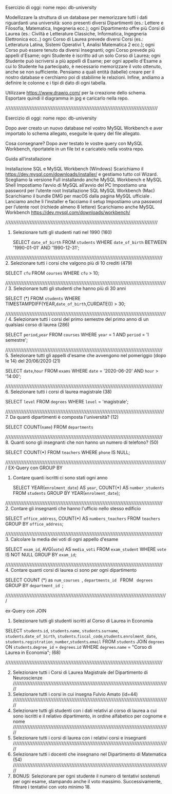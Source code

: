 Esercizio di oggi:
nome repo: db-university

Modellizzare la struttura di un database per memorizzare tutti i dati riguardanti una università:
sono presenti diversi Dipartimenti (es.: Lettere e Filosofia, Matematica, Ingegneria ecc.);
ogni Dipartimento offre più Corsi di Laurea (es.: Civiltà e Letterature Classiche, Informatica, Ingegneria Elettronica ecc..)
ogni Corso di Laurea prevede diversi Corsi (es.: Letteratura Latina, Sistemi Operativi 1, Analisi Matematica 2 ecc.);
ogni Corso può essere tenuto da diversi Insegnanti;
ogni Corso prevede più appelli d'Esame;
ogni Studente è iscritto ad un solo Corso di Laurea;
ogni Studente può iscriversi a più appelli di Esame;
per ogni appello d'Esame a cui lo Studente ha partecipato, è necessario memorizzare il voto ottenuto, anche se non sufficiente.
Pensiamo a quali entità (tabelle) creare per il nostro database e cerchiamo poi di stabilirne le relazioni. Infine, andiamo a definire le colonne e i tipi di dato di ogni tabella.

Utilizzare https://www.drawio.com/ per la creazione dello schema.
Esportare quindi il diagramma in jpg e caricarlo nella repo.

//////////////////////////////////////////////////////////////////////////////////////////////

Esercizio di oggi:
nome repo: db-university

Dopo aver creato un nuovo database nel vostro MySQL Workbench e aver importato lo schema allegato, eseguite le query del file allegato.

Cosa consegnare?
Dopo aver testato le vostre query con MySQL Workbench, riportatele in un file txt e caricatelo nella vostra repo.

Guida all’installazione

Installazione SQL e MySQL Workbench (Windows)
Scarichiamo il https://dev.mysql.com/downloads/installer/ e gestiamo tutto col Wizard.
Scegliamo la versione Full installando anche MySQL Workbench e MySQL Shell
Impostiamo l’avvio di MySQL all’avvio del PC
Impostiamo una password per l’utente root
Installazione SQL MySQL Workbench (Mac)
Scarichiamo il bundle DMG per macOS dalla pagina MySQL ufficiale .
Lanciamo anche lì l’installer e facciamo il setup
Impostiamo una password per l’utente root (richiede almeno 8 lettere)
Scarichiamo anche MySQL Workbench https://dev.mysql.com/downloads/workbench/

//////////////////////////////////////////////////////////////////////////////////////////////

1. Selezionare tutti gli studenti nati nel 1990 (160)

   SELECT `date_of_birth`
   FROM `students`
   WHERE `date_of_birth` BETWEEN '1990-01-01' AND '1990-12-31';

/////////////////////////////////////////////////////////////////////////////////////////////////  
2. Selezionare tutti i corsi che valgono più di 10 crediti (479)

SELECT `cfu`
FROM `courses`
WHERE `cfu` > 10;

//////////////////////////////////////////////////////////////////////////////////////////////////// 3. Selezionare tutti gli studenti che hanno più di 30 anni

SELECT (\*)
FROM `students`
WHERE TIMESTAMPDIFF(YEAR,`date_of_birth`,CURDATE()) > 30;

//////////////////////////////////////////////////////////////////////////////////////////////////// 4. Selezionare tutti i corsi del primo semestre del primo anno di un qualsiasi corso di
laurea (286)

SELECT `period`,`year`
FROM `courses`
WHERE `year` = 1 AND `period` = 'I semestre';

///////////////////////////////////////////////////////////////////////////////////////////////// 5. Selezionare tutti gli appelli d'esame che avvengono nel pomeriggio (dopo le 14) del
20/06/2020 (21)

SELECT `date`,`hour`
FROM `exams`
WHERE `date` = '2020-06-20' AND `hour` > '14:00';

///////////////////////////////////////////////////////////////////////////////////////////////// 6. Selezionare tutti i corsi di laurea magistrale (38)

SELECT `level`
FROM `degrees`
WHERE `level` = 'magistrale';

////////////////////////////////////////////////////////////////////////////////////////////////// 7. Da quanti dipartimenti è composta l'università? (12)

SELECT COUNT(`name`)
FROM `departments`

///////////////////////////////////////////////////////////////////////////////////////////////// 8. Quanti sono gli insegnanti che non hanno un numero di telefono? (50)

SELECT COUNT(\*)
FROM `teachers`
WHERE `phone` IS NULL;

////////////////////////////////////////////////////////////////////////////////////////////////////
EX-Query con GROUP BY

1. Contare quanti iscritti ci sono stati ogni anno

   SELECT YEAR(`enrolment_date`) AS `year`, COUNT(\*) AS `number_students`
   FROM `students`
   GROUP BY YEAR(`enrolment_date`);

///////////////////////////////////////////////////////////////////////////////////////////////// 2. Contare gli insegnanti che hanno l'ufficio nello stesso edificio

SELECT `office_address`, COUNT(\*) AS `numbers_teachers`
FROM `teachers`
GROUP BY `office_address`;

///////////////////////////////////////////////////////////////////////////////////////////////// 3. Calcolare la media dei voti di ogni appello d'esame

SELECT `exam_id`, AVG(`vote`) AS `media_voti`
FROM `exam_student`
WHERE `vote` IS NOT NULL
GROUP BY `exam_id`;

///////////////////////////////////////////////////////////////////////////////////////////////// 4. Contare quanti corsi di laurea ci sono per ogni dipartimento

SELECT COUNT (\*) as `num_courses `, `departments_id `
FROM ` degrees`
GROUP BY `department_id `;

////////////////////////////////////////////////////////////////////////////////////////////////////

ex-Query con JOIN

1. Selezionare tutti gli studenti iscritti al Corso di Laurea in Economia

SELECT `students`.`id`, `students`.`name`, `students`.`surname`, `students`.`date_of_birth`, `students`.`fiscal_code`,`students`.`enrolment_date`, `students`.`registration_number`,`students`.`email`
FROM `students`
JOIN `degrees` ON `students`.`degree_id` = `degrees`.`id`
WHERE `degrees`.`name` = "Corso di Laurea in Economia"; (68)

/////////////////////////////////////////////////////////////////////////////////////////////////

2. Selezionare tutti i Corsi di Laurea Magistrale del Dipartimento di
   Neuroscienze
   /////////////////////////////////////////////////////////////////////////////////////////////////
3. Selezionare tutti i corsi in cui insegna Fulvio Amato (id=44)
   /////////////////////////////////////////////////////////////////////////////////////////////////
4. Selezionare tutti gli studenti con i dati relativi al corso di laurea a cui
   sono iscritti e il relativo dipartimento, in ordine alfabetico per cognome e
   nome
   /////////////////////////////////////////////////////////////////////////////////////////////////
5. Selezionare tutti i corsi di laurea con i relativi corsi e insegnanti
   /////////////////////////////////////////////////////////////////////////////////////////////////
6. Selezionare tutti i docenti che insegnano nel Dipartimento di
   Matematica (54)
   /////////////////////////////////////////////////////////////////////////////////////////////////
7. BONUS: Selezionare per ogni studente il numero di tentativi sostenuti
   per ogni esame, stampando anche il voto massimo. Successivamente,
   filtrare i tentativi con voto minimo 18.
